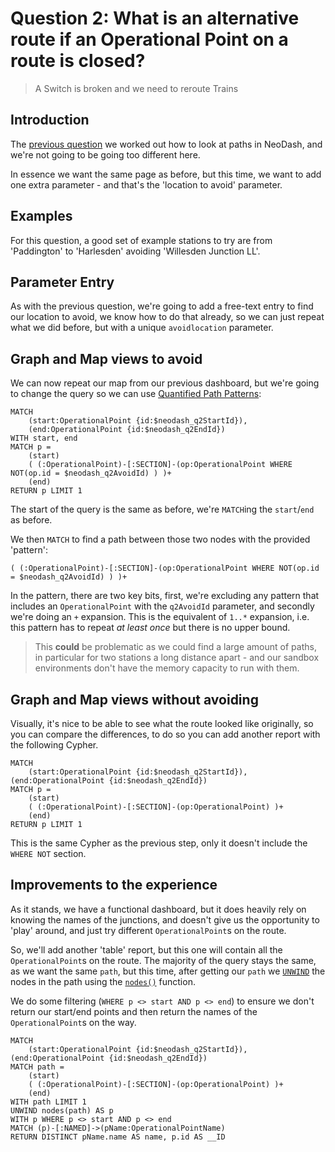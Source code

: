 # Question 2: What is an alternative route if an Operational Point on a route is closed?

> A Switch is broken and we need to reroute Trains

## Introduction

The [previous question](Question%201.md) we worked out how to look at paths in NeoDash, and we're not going to be going too different here.

In essence we want the same page as before, but this time, we want to add one extra parameter - and that's the 'location to avoid' parameter.

## Examples

For this question, a good set of example stations to try are from 'Paddington' to 'Harlesden' avoiding 'Willesden Junction LL'.

## Parameter Entry

As with the previous question, we're going to add a free-text entry to find our location to avoid, we know how to do that already, so we can just repeat what we did before, but with a unique `avoidlocation` parameter.

## Graph and Map views to avoid

We can now repeat our map from our previous dashboard, but we're going to change the query so we can use [Quantified Path Patterns](https://neo4j.com/docs/cypher-manual/current/patterns/concepts/#quantified-path-patterns):

```cypher
MATCH 
    (start:OperationalPoint {id:$neodash_q2StartId}),
    (end:OperationalPoint {id:$neodash_q2EndId})
WITH start, end 
MATCH p =
    (start)
    ( (:OperationalPoint)-[:SECTION]-(op:OperationalPoint WHERE NOT(op.id = $neodash_q2AvoidId) ) )+
    (end)
RETURN p LIMIT 1
```

The start of the query is the same as before, we're `MATCH`ing the `start`/`end` as before. 

We then `MATCH` to find a path between those two nodes with the provided 'pattern':

```cypher
( (:OperationalPoint)-[:SECTION]-(op:OperationalPoint WHERE NOT(op.id = $neodash_q2AvoidId) ) )+
```

In the pattern, there are two key bits, first, we're excluding any pattern that includes an `OperationalPoint` with the `q2AvoidId` parameter, and secondly we're doing an `+` expansion. This is the equivalent of `1..*` expansion, i.e. this pattern has to repeat _at least once_ but there is no upper bound.

> This **could** be problematic as we could find a large amount of paths, in particular for two stations a long distance apart - and our sandbox environments don't have the memory capacity to run with them.

## Graph and Map views without avoiding

Visually, it's nice to be able to see what the route looked like originally, so you can compare the differences, to do so you can add another report with the following Cypher.

```cypher
MATCH 
    (start:OperationalPoint {id:$neodash_q2StartId}),(end:OperationalPoint {id:$neodash_q2EndId})
MATCH p =
    (start)
    ( (:OperationalPoint)-[:SECTION]-(op:OperationalPoint) )+
    (end)
RETURN p LIMIT 1
```

This is the same Cypher as the previous step, only it doesn't include the `WHERE NOT` section.

## Improvements to the experience

As it stands, we have a functional dashboard, but it does heavily rely on knowing the names of the junctions, and doesn't give us the opportunity to 'play' around, and just try different `OperationalPoint`s on the route.

So, we'll add another 'table' report, but this one will contain all the `OperationalPoint`s on the route. The majority of the query stays the same, as we want the same `path`, but this time, after getting our `path` we [`UNWIND`](https://neo4j.com/docs/cypher-manual/current/clauses/unwind/) the nodes in the path using the [`nodes()`](https://neo4j.com/docs/cypher-manual/current/functions/list/#functions-nodes) function.

We do some filtering (`WHERE p <> start AND p <> end`) to ensure we don't return our start/end points and then return the names of the `OperationalPoint`s on the way.

```cypher
MATCH 
    (start:OperationalPoint {id:$neodash_q2StartId}),(end:OperationalPoint {id:$neodash_q2EndId})
MATCH path =
    (start)
    ( (:OperationalPoint)-[:SECTION]-(op:OperationalPoint) )+
    (end)
WITH path LIMIT 1
UNWIND nodes(path) AS p
WITH p WHERE p <> start AND p <> end
MATCH (p)-[:NAMED]->(pName:OperationalPointName)
RETURN DISTINCT pName.name AS name, p.id AS __ID
```